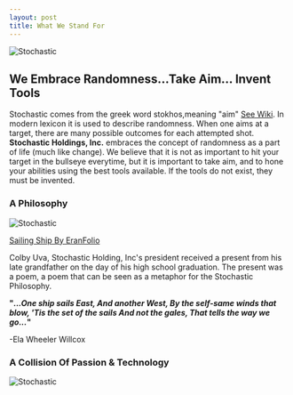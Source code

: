 ```yaml
---
layout: post
title: What We Stand For
---
```

![Stochastic](http://127.0.0.1:4000/img/What_We_Stand_for/Stochastic.jpg)

## We Embrace Randomness...Take Aim... Invent Tools
Stochastic comes from the greek word stokhos,meaning "aim" [See Wiki](https://en.wikipedia.org/wiki/Stochastic). In modern lexicon it is used to describe randomness. When one aims at a target, there are many possible outcomes for each attempted shot.  **Stochastic Holdings, Inc.** embraces the concept of randomness as a part of life (much like change).  We believe that it is not as important to hit your target in the bullseye everytime, but it is important to take aim, and to hone your abilities using the best tools available.  If the tools do not exist, they must be invented.

### A Philosophy
![Stochastic](http://127.0.0.1:4000/img/What_We_Stand_for/Sailing_Ship.jpg)

[Sailing Ship By EranFolio](http://eranfolio.deviantart.com/art/After-the-Storm-377255762)

Colby Uva, Stochastic Holding, Inc's president received a present from his late grandfather on the day of his high school graduation.  The present was a poem, a poem that can be seen as a metaphor for the Stochastic Philosophy.

**"*...One ship sails East,
And another West,
By the self-same winds that blow,
'Tis the set of the sails
And not the gales,
That tells the way we go...*"**

-Ela Wheeler Willcox

### A Collision Of Passion & Technology

![Stochastic](http://127.0.0.1:4000/img/What_We_Stand_For/Passion&Tech.jpg)
